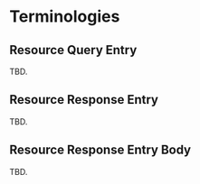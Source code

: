 # Terminologies

## Resource Query Entry

TBD.

## Resource Response Entry

TBD.

## Resource Response Entry Body

TBD.

